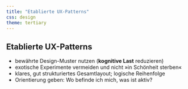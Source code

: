 ```yaml
---
title: "Etablierte UX-Patterns"
css: design
theme: tertiary
---
```

## Etablierte UX-Patterns

- bewährte Design-Muster nutzen (**kognitive Last** reduzieren)
- exotische Experimente vermeiden und nicht »in Schönheit sterben«
- klares, gut strukturiertes Gesamtlayout; logische Reihenfolge
- Orientierung geben: Wo befinde ich mich, was ist aktiv?

